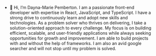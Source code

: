 - 👋 Hi, I’m Dayna-Marie Pemberton.
I am a passionate front-end developer with expertise in React, JavaScript, and TypeScript. I have a strong drive to continuously learn and adopt new skills and technologies. As a problem solver who thrives on delivering, I take a solution-oriented approach to every challenge. My focus is on building efficient, scalable, and user-friendly applications while always seeking opportunities for growth and improvement. I am able to build projects with and without the help of frameworks. I am also an avid google searcher and will not stop until my problem is solved. 

<!---
daynamariejpembie/daynamariejpembie is a ✨ special ✨ repository because its `README.md` (this file) appears on your GitHub profile.
You can click the Preview link to take a look at your changes.
--->
